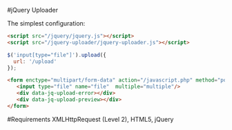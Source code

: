 #jQuery Uploader

The simplest configuration:

 ````html
<script src="/jquery/jquery.js"></script>
<script src="/jquery-uploader/jquery-uploader.js"></script>
 ````

 ````javascript
$('input[type="file"]').upload({
   url: '/upload'
});
````

 ````html
<form enctype="multipart/form-data" action="/javascript.php" method="post">
    <input type="file" name="file"  multiple="multiple"/>
    <div data-jq-upload-error></div>
    <div data-jq-upload-preview></div>
</form>
  ````


#Requirements
XMLHttpRequest (Level 2), HTML5, jQuery
